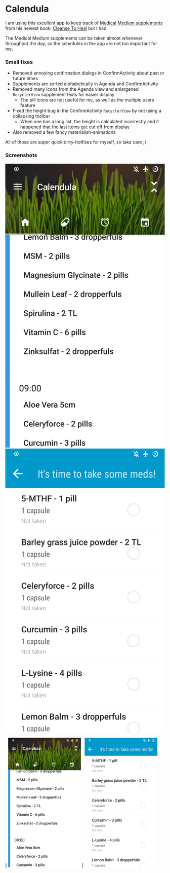 # Calendula

I am using this excellent app to keep track of [Medical Medium supplements](https://www.medicalmedium.com/preferred/supplements) from his newest book: [Cleanse To Heal](https://www.medicalmedium.com/) but I had 

The Medical Medium supplements can be taken almost whenever throughout the day, so the schedules in the app are not too important for me.


### Small fixes

* Removed annoying confirmation dialogs in ConfirmActivity about past or future times
* Supplements are sorted alphabetically in Agenda and ConfirmActivity
* Removed many icons from the Agenda view and enlargened `RecyclerView` supplement texts for easier display
  * The pill icons are not useful for me, as well as the multiple users feature
* Fixed the height bug in the ConfirmActivity `RecyclerView` by not using a collapsing toolbar
  * When one has a long list, the height is calculated incorrectly and it happened that the last items get cut off from display
* Also removed a few fancy materialish-animations

All of those are super quick dirty-hotfixes for myself, so take care ;)

### Screenshots

![Screenshot 1](https://github.com/Gira-X/calendula/raw/master/assets/screenshots/screen.png)
![Screenshot 2](https://github.com/Gira-X/calendula/raw/master/assets/screenshots/screen2.png)

| <img src="https://github.com/Gira-X/calendula/raw/master/assets/screenshots/screen.png" width="230px"/>  | <img src="https://github.com/Gira-X/calendula/raw/master/assets/screenshots/screen2.png" width="230px"/>
